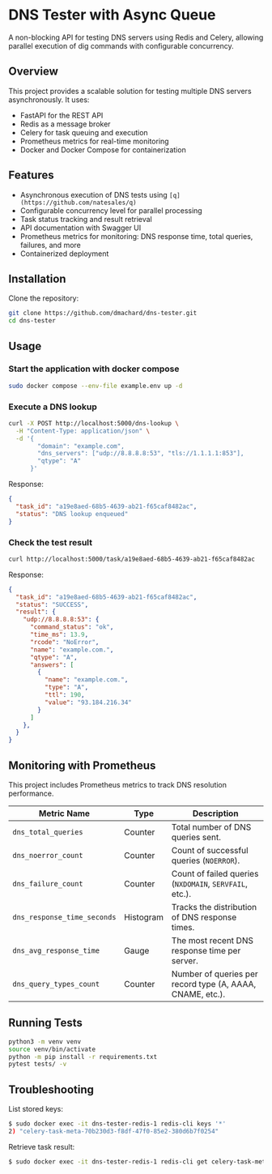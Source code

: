 # DNS Tester with Async Queue

A non-blocking API for testing DNS servers using Redis and Celery, 
allowing parallel execution of dig commands with configurable concurrency.

## Overview

This project provides a scalable solution for testing multiple DNS servers asynchronously. It uses:
- FastAPI for the REST API
- Redis as a message broker
- Celery for task queuing and execution
- Prometheus metrics for real-time monitoring
- Docker and Docker Compose for containerization

## Features

- Asynchronous execution of DNS tests using `[q](https://github.com/natesales/q)`
- Configurable concurrency level for parallel processing
- Task status tracking and result retrieval
- API documentation with Swagger UI
- Prometheus metrics for monitoring: DNS response time, total queries, failures, and more
- Containerized deployment

## Installation

Clone the repository:

```bash
git clone https://github.com/dmachard/dns-tester.git
cd dns-tester
```

## Usage

### Start the application with docker compose

```bash
sudo docker compose --env-file example.env up -d
```

### Execute a DNS lookup

```bash
curl -X POST http://localhost:5000/dns-lookup \
  -H "Content-Type: application/json" \
  -d '{
        "domain": "example.com", 
        "dns_servers": ["udp://8.8.8.8:53", "tls://1.1.1.1:853"], 
        "qtype": "A"
      }'

```

Response:
```json
{
  "task_id": "a19e8aed-68b5-4639-ab21-f65caf8482ac",
  "status": "DNS lookup enqueued"
}
```

### Check the test result

```bash
curl http://localhost:5000/task/a19e8aed-68b5-4639-ab21-f65caf8482ac
```

Response:
```json
{
  "task_id": "a19e8aed-68b5-4639-ab21-f65caf8482ac",
  "status": "SUCCESS",
  "result": {
    "udp://8.8.8.8:53": {
      "command_status": "ok",
      "time_ms": 13.9,
      "rcode": "NoError",
      "name": "example.com.",
      "qtype": "A",
      "answers": [
        {
          "name": "example.com.",
          "type": "A",
          "ttl": 190,
          "value": "93.184.216.34"
        }
      ]
    },
  }
}
```

## Monitoring with Prometheus

This project includes Prometheus metrics to track DNS resolution performance.

| **Metric Name**              | **Type**   | **Description** |
|------------------------------|-----------|----------------|
| `dns_total_queries`          | Counter   | Total number of DNS queries sent. |
| `dns_noerror_count`          | Counter   | Count of successful queries (`NOERROR`). |
| `dns_failure_count`          | Counter   | Count of failed queries (`NXDOMAIN`, `SERVFAIL`, etc.). |
| `dns_response_time_seconds`  | Histogram | Tracks the distribution of DNS response times. |
| `dns_avg_response_time`      | Gauge     | The most recent DNS response time per server. |
| `dns_query_types_count`      | Counter   | Number of queries per record type (A, AAAA, CNAME, etc.). |


## Running Tests

```bash
python3 -m venv venv
source venv/bin/activate
python -m pip install -r requirements.txt
pytest tests/ -v
```

## Troubleshooting

List stored keys:

```bash
$ sudo docker exec -it dns-tester-redis-1 redis-cli keys '*'
2) "celery-task-meta-70b230d3-f8df-47f0-85e2-380d6b7f0254"
```

Retrieve task result:

```bash
$ sudo docker exec -it dns-tester-redis-1 redis-cli get celery-task-meta-70b230d3-f8df-47f0-85e2-380d6b7f0254
```